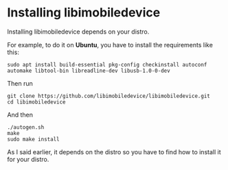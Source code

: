 # Installing libimobiledevice
Installing libimobiledevice depends on your distro. 

For example, to do it on **Ubuntu**, you have to install the requirements like this:
```
sudo apt install build-essential pkg-config checkinstall autoconf automake libtool-bin libreadline-dev libusb-1.0-0-dev
```
Then run 
```
git clone https://github.com/libimobiledevice/libimobiledevice.git
cd libimobiledevice
```
And then 
```
./autogen.sh
make
sudo make install
```

As I said earlier, it depends on the distro so you have to find how to install it for your distro.
